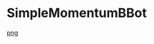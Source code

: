 # SimpleMomentumBBot
[png](https://github.com/palich12/SimpleMomentumBot/blob/main/graphs/2024-GDM4%20frame_size_22%20fractal_in_enabled_False%20fractal_out_enabled_False.png?raw=true)